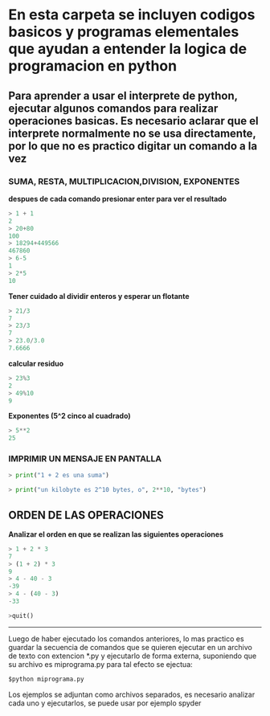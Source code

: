 # En esta carpeta se incluyen codigos basicos y programas elementales que ayudan a entender la logica de programacion en python

## Para aprender a usar el interprete de python, ejecutar algunos comandos para realizar operaciones basicas. Es necesario aclarar que el interprete normalmente no se usa directamente, por lo que no es practico digitar un comando a la vez


### SUMA, RESTA, MULTIPLICACION,DIVISION, EXPONENTES
**despues de cada comando presionar enter para ver el resultado**


```python
> 1 + 1
2
> 20+80
100
> 18294+449566
467860
> 6-5
1
> 2*5
10
```

**Tener cuidado al dividir enteros y esperar un flotante**

```python
> 21/3
7
> 23/3
7
> 23.0/3.0
7.6666
```

**calcular residuo**
```python
> 23%3
2
> 49%10
9
```

**Exponentes (5^2 cinco al cuadrado)**

```python
> 5**2
25
```

### IMPRIMIR UN MENSAJE EN PANTALLA
```python
> print("1 + 2 es una suma")

> print("un kilobyte es 2^10 bytes, o", 2**10, "bytes")
```

## ORDEN DE LAS OPERACIONES
**Analizar el orden en que se realizan las siguientes operaciones**
```python
> 1 + 2 * 3
7
> (1 + 2) * 3
9
> 4 - 40 - 3
-39
> 4 - (40 - 3)
-33

>quit()
```

---
Luego de haber ejecutado los comandos anteriores, lo mas practico es guardar la secuencia de comandos que se quieren ejecutar en un
archivo de texto con extencion *.py y ejecutarlo de forma externa, suponiendo que su archivo es miprograma.py
para tal efecto se ejectua:

```python
$python miprograma.py
```

Los ejemplos se adjuntan como archivos separados, es necesario analizar cada uno y ejecutarlos, se puede usar por ejemplo spyder



















